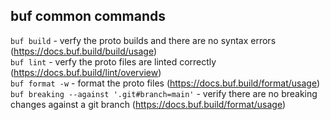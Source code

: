 ## buf common commands

`buf build` - verfy the proto builds and there are no syntax errors (https://docs.buf.build/build/usage) \
`buf lint` - verfy the proto files are linted correctly (https://docs.buf.build/lint/overview) \
`buf format -w` - format the proto files (https://docs.buf.build/format/usage) \
`buf breaking --against '.git#branch=main'` - verify there are no breaking changes against a git branch (https://docs.buf.build/format/usage)
